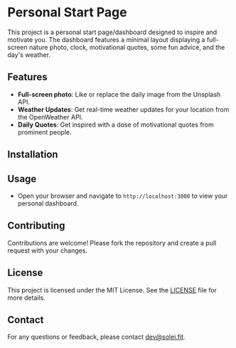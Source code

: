 # Personal Start Page

This project is a personal start page/dashboard designed to inspire and motivate you. The dashboard features a minimal layout displaying a full-screen nature photo, clock, motivational quotes, some fun advice, and the day's weather.

## Features

- **Full-screen photo**: Like or replace the daily image from the Unsplash API.
- **Weather Updates**: Get real-time weather updates for your location from the OpenWeather API.
- **Daily Quotes**: Get inspired with a dose of motivational quotes from prominent people.

## Installation


## Usage

- Open your browser and navigate to `http://localhost:3000` to view your personal dashboard.

## Contributing

Contributions are welcome! Please fork the repository and create a pull request with your changes.

## License

This project is licensed under the MIT License. See the [LICENSE](LICENSE) file for more details.

## Contact

For any questions or feedback, please contact [dev@solei.fit](mailto:dev@solei.fit).

